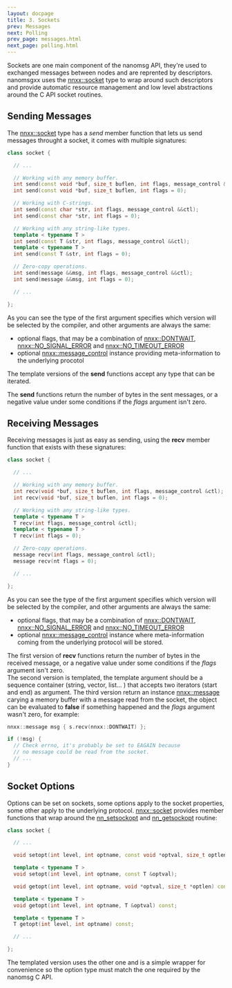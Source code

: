 ```yaml
---
layout: docpage
title: 3. Sockets
prev: Messages
next: Polling
prev_page: messages.html
next_page: polling.html
---
```


Sockets are one main component of the nanomsg API, they're used to exchanged
messages between nodes and are reprented by descriptors.  
nanomsgxx uses the [nnxx::socket](api/nnxx/socket.html) type to wrap around such descriptors and
provide automatic resource management and low level abstractions around the
C API socket routines.

Sending Messages
----------------

The [nnxx::socket](api/nnxx/socket.html) type has a *send* member function that lets us send messages
throught a socket, it comes with multiple signatures:

```c++
class socket {

  // ...

  // Working with any memory buffer.
  int send(const void *buf, size_t buflen, int flags, message_control &&ctl);
  int send(const void *buf, size_t buflen, int flags = 0);

  // Working with C-strings.
  int send(const char *str, int flags, message_control &&ctl);
  int send(const char *str, int flags = 0);

  // Working with any string-like types.
  template < typename T >
  int send(const T &str, int flags, message_control &&ctl);
  template < typename T >
  int send(const T &str, int flags = 0);

  // Zero-copy operations.
  int send(message &&msg, int flags, message_control &&ctl);
  int send(message &&msg, int flags = 0);

  // ...

};
```

As you can see the type of the first argument specifies which version will be
selected by the compiler, and other arguments are always the same:

- optional flags, that may be a combination of [nnxx::DONTWAIT](api/nnxx/namespace.html#DONTWAIT),
[nnxx::NO&#95;SIGNAL&#95;ERROR](api/nnxx/namespace.html#NO_SIGNAL_ERROR) and [nnxx::NO&#95;TIMEOUT&#95;ERROR](api/nnxx/namespace.html#NO_TIMEOUT_ERROR)
- optional [nnxx::message_control](api/nnxx/message_control.html) instance providing meta-information to the
underlying procotol

The template versions of the **send** functions accept any type that can be
iterated.

The **send** functions return the number of bytes in the sent messages, or
a negative value under some conditions if the *flags* argument isn't zero.

Receiving Messages
------------------

Receiving messages is just as easy as sending, using the **recv** member function
that exists with these signatures:

```c++
class socket {

  // ...

  // Working with any memory buffer.
  int recv(void *buf, size_t buflen, int flags, message_control &ctl);
  int recv(void *buf, size_t buflen, int flags = 0);

  // Working with any string-like types.
  template < typename T >
  T recv(int flags, message_control &ctl);
  template < typename T >
  T recv(int flags = 0);

  // Zero-copy operations.
  message recv(int flags, message_control &ctl);
  message recv(nt flags = 0);

  // ...

};
```

As you can see the type of the first argument specifies which version will be
selected by the compiler, and other arguments are always the same:

- optional flags, that may be a combination of [nnxx::DONTWAIT](api/nnxx/namespace.html#DONTWAIT),
[nnxx::NO&#95;SIGNAL&#95;ERROR](api/nnxx/namespace.html#NO_SIGNAL_ERROR) and [nnxx::NO&#95;TIMEOUT&#95;ERROR](api/nnxx/namespace.html#NO_TIMEOUT_ERROR)
- optional [nnxx::message_control](api/nnxx/message_control.html) instance where meta-information coming from
the underlying protocol will be stored.

The first version of **recv** functions return the number of bytes in the
received message, or a negative value under some conditions if the *flags*
argument isn't zero.  
The second version is templated, the template argument should be a sequence
container (string, vector, list... ) that accepts two iterators (start and end)
as argument.
The third version return an instance [nnxx::message](api/nnxx/message.html) carying a memory buffer
with a message read from the socket, the object can be evaluated to **false** if
something happened and the *flags* argument wasn't zero, for example:

```c++
nnxx::message msg { s.recv(nnxx::DONTWAIT) };

if (!msg) {
  // Check errno, it's probably be set to EAGAIN because
  // no message could be read from the socket.
  // ...
}

```

Socket Options
--------------

Options can be set on sockets, some options apply to the socket properties,
some other apply to the underlying protocol. [nnxx::socket](api/nnxx/socket.html) provides member
functions that wrap around the [nn_setsockopt](http://nanomsg.org/v0.3/nn_setsockopt.3.html)
and [nn_getsockopt](http://nanomsg.org/v0.3/nn_getsockopt.3.html) routine:

```c++
class socket {

  // ...

  void setopt(int level, int optname, const void *optval, size_t optlen);

  template < typename T >
  void setopt(int level, int optname, const T &optval);

  void getopt(int level, int optname, void *optval, size_t *optlen) const;

  template < typename T >
  void getopt(int level, int optname, T &optval) const;

  template < typename T >
  T getopt(int level, int optname) const;

  // ...

};
```

The templated version uses the other one and is a simple wrapper for convenience
so the option type must match the one required by the nanomsg C API.
